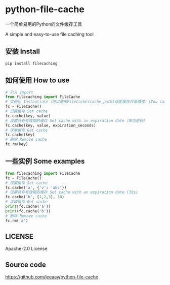 # python-file-cache

一个简单易用的Python的文件缓存工具

A simple and easy-to-use file caching tool

## 安装 Install

```
pip install filecaching
```
## 如何使用 How to use

```python
# 引入 Import
from filecaching import FileCache
# 实例化 Instantiate（可以使用FileCache(cache_path)指定缓存目录路径）(You can use FileCache (cache_path) specify the cache directory path)
fc = FileCache()
# 设置缓存 Set cache
fc.cache(key, value)
# 设置具有有效期的缓存 Set cache with an expiration date（单位是秒）
fc.cache(key, value, expiration_seconds)
# 读取缓存 Get cache
fc.cache(key)
# 删除 Remove cache
fc.rm(key)
```

## 一些实例 Some examples

```python
from filecaching import FileCache
fc = FileCache()
# 设置缓存 Set cache
fc.cache('a', {'v': 'abc'})
# 设置具有有效期的缓存 Set cache with an expiration date (30s)
fc.cache('b', [1,2,3], 30)
# 读取缓存 Get cache
print(fc.cache('a'))
print(fc.cache('b'))
# 删除 Remove cache
fc.rm('a')
```

## LICENSE

Apache-2.0 License

## Source code

https://github.com/jeeaay/python-file-cache


